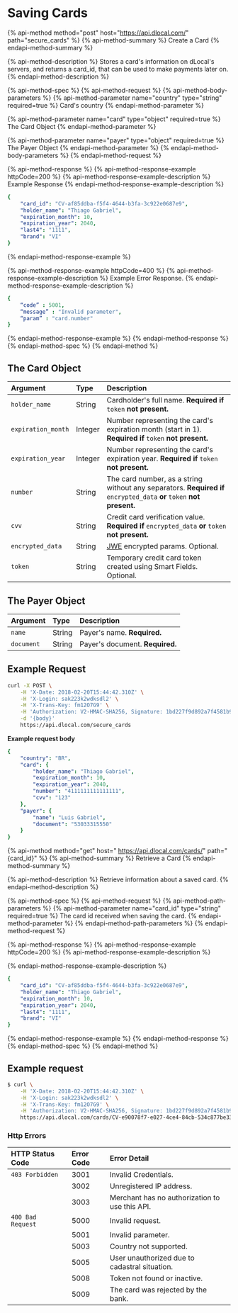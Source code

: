 # Saving Cards

{% api-method method="post" host="https://api.dlocal.com/" path="secure\_cards" %}
{% api-method-summary %}
Create a Card
{% endapi-method-summary %}

{% api-method-description %}
Stores a card's information on dLocal's servers, and returns a card\_id, that can be used to make payments later on.
{% endapi-method-description %}

{% api-method-spec %}
{% api-method-request %}
{% api-method-body-parameters %}
{% api-method-parameter name="country" type="string" required=true %}
Card's country
{% endapi-method-parameter %}

{% api-method-parameter name="card" type="object" required=true %}
The Card Object
{% endapi-method-parameter %}

{% api-method-parameter name="payer" type="object" required=true %}
The Payer Object
{% endapi-method-parameter %}
{% endapi-method-body-parameters %}
{% endapi-method-request %}

{% api-method-response %}
{% api-method-response-example httpCode=200 %}
{% api-method-response-example-description %}
Example Response
{% endapi-method-response-example-description %}

```yaml
{
    "card_id": "CV-af85ddba-f5f4-4644-b3fa-3c922e0687e9",
    "holder_name": "Thiago Gabriel",
    "expiration_month": 10,
    "expiration_year": 2040,
    "last4": "1111",
    "brand": "VI"
}
```
{% endapi-method-response-example %}

{% api-method-response-example httpCode=400 %}
{% api-method-response-example-description %}
Example Error Response.
{% endapi-method-response-example-description %}

```yaml
{
    “code” : 5001,
    “message” : "Invalid parameter",
    “param” : "card.number"
}
```
{% endapi-method-response-example %}
{% endapi-method-response %}
{% endapi-method-spec %}
{% endapi-method %}

## The Card Object

| **Argument** | **Type** | **Description** |
| :--- | :--- | :--- |
| `holder_name` | String | Cardholder's full name. **Required if** `token` **not present.** |
| `expiration_month` | Integer | Number representing the card's expiration month \(start in 1\). **Required if** `token` **not present.** |
| `expiration_year` | Integer | Number representing the card's expiration year. **Required if** `token` **not present.** |
| `number` | String | The card number, as a string without any separators. **Required if** `encrypted_data` **or** `token` **not present.** |
| `cvv` | String | Credit card verification value. **Required if** `encrypted_data` **or** `token` **not present.** |
| `encrypted_data` | String | [JWE](https://tools.ietf.org/html/rfc7516) encrypted params. Optional. |
| `token` | String | Temporary credit card token created using Smart Fields. Optional. |

## The Payer Object

| **Argument** | **Type** | **Description** |
| :--- | :--- | :--- |
| `name` | String | Payer's name. **Required.** |
| `document` | String | Payer's document. **Required.** |

## Example Request

```bash
curl -X POST \
    -H 'X-Date: 2018-02-20T15:44:42.310Z' \
    -H 'X-Login: sak223k2wdksdl2' \
    -H 'X-Trans-Key: fm12O7G9' \
    -H 'Authorization: V2-HMAC-SHA256, Signature: 1bd227f9d892a7f4581b998c21e353b1686a6bdad5940e7bb6aa596c96e0a6ec' \
    -d '{body}'
    https://api.dlocal.com/secure_cards
```

**Example request body**

```yaml
{
    "country": "BR",
    "card": {
        "holder_name": "Thiago Gabriel",
        "expiration_month": 10,
        "expiration_year": 2040,
        "number": "4111111111111111",
        "cvv": "123"
    },
    "payer": {
        "name": "Luis Gabriel",
        "document": "53033315550"
    }
}
```

{% api-method method="get" host=" https://api.dlocal.com/cards/" path="{card\_id}" %}
{% api-method-summary %}
Retrieve a Card
{% endapi-method-summary %}

{% api-method-description %}
Retrieve information about a saved card.
{% endapi-method-description %}

{% api-method-spec %}
{% api-method-request %}
{% api-method-path-parameters %}
{% api-method-parameter name="card\_id" type="string" required=true %}
The card id received when saving the card.
{% endapi-method-parameter %}
{% endapi-method-path-parameters %}
{% endapi-method-request %}

{% api-method-response %}
{% api-method-response-example httpCode=200 %}
{% api-method-response-example-description %}

{% endapi-method-response-example-description %}

```yaml
{
    "card_id": "CV-af85ddba-f5f4-4644-b3fa-3c922e0687e9",
    "holder_name": "Thiago Gabriel",
    "expiration_month": 10,
    "expiration_year": 2040,
    "last4": "1111",
    "brand": "VI"
}
```
{% endapi-method-response-example %}
{% endapi-method-response %}
{% endapi-method-spec %}
{% endapi-method %}

## Example request

```bash
$ curl \
    -H 'X-Date: 2018-02-20T15:44:42.310Z' \
    -H 'X-Login: sak223k2wdksdl2' \
    -H 'X-Trans-Key: fm12O7G9' \
    -H 'Authorization: V2-HMAC-SHA256, Signature: 1bd227f9d892a7f4581b998c21e353b1686a6bdad5940e7bb6aa596c96e0a6ec' \
    https://api.dlocal.com/cards/CV-e90078f7-e027-4ce4-84cb-534c877be33c
```

### Http Errors <a id="http-errors"></a>

| **HTTP Status Code** | **Error Code** | **Error Detail** |
| :--- | :--- | :--- |
| `403 Forbidden` | 3001 | Invalid Credentials. |
| ​ | 3002 | Unregistered IP address. |
| ​ | 3003 | Merchant has no authorization to use this API. |
| `400 Bad Request` | 5000 | Invalid request. |
| ​ | 5001 | Invalid parameter. |
| ​ | 5003 | Country not supported. |
| ​ | 5005 | User unauthorized due to cadastral situation. |
| ​ | 5008 | Token not found or inactive. |
|  | 5009 | The card was rejected by the bank. |

